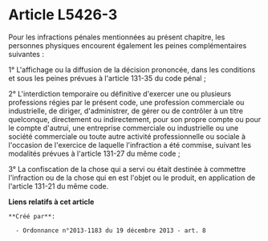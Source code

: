 # Article L5426-3

Pour les infractions pénales mentionnées au présent chapitre, les personnes physiques encourent également les peines
complémentaires suivantes : 

1° L'affichage ou la diffusion de la décision prononcée, dans les conditions et sous les peines prévues à l'article 131-35 du
code pénal ; 

2° L'interdiction temporaire ou définitive d'exercer une ou plusieurs professions régies par le présent code, une profession
commerciale ou industrielle, de diriger, d'administrer, de gérer ou de contrôler à un titre quelconque, directement ou
indirectement, pour son propre compte ou pour le compte d'autrui, une entreprise commerciale ou industrielle ou une société
commerciale ou toute autre activité professionnelle ou sociale à l'occasion de l'exercice de laquelle l'infraction a été
commise, suivant les modalités prévues à l'article 131-27 du même code ; 

3° La confiscation de la chose qui a servi ou était destinée à commettre l'infraction ou de la chose qui en est l'objet ou le
produit, en application de l'article 131-21 du même code.

**Liens relatifs à cet article**

	**Créé par**:

	  - Ordonnance n°2013-1183 du 19 décembre 2013 - art. 8
